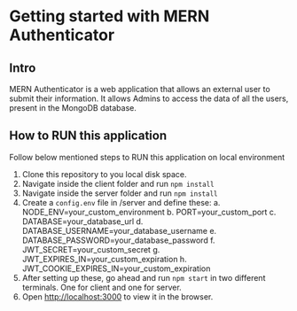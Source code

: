 # Getting started with MERN Authenticator

## Intro

MERN Authenticator is a web application that allows an external user to submit their information.
It allows Admins to access the data of all the users, present in the MongoDB database.

## How to RUN this application

Follow below mentioned steps to RUN this application on local environment

1. Clone this repository to you local disk space.
2. Navigate inside the client folder and run `npm install`
3. Navigate inside the server folder and run `npm install`
4. Create a `config.env` file in /server and define these:
   a. NODE_ENV=your_custom_environment
   b. PORT=your_custom_port
   c. DATABASE=your_database_url
   d. DATABASE_USERNAME=your_database_username
   e. DATABASE_PASSWORD=your_database_password
   f. JWT_SECRET=your_custom_secret
   g. JWT_EXPIRES_IN=your_custom_expiration
   h. JWT_COOKIE_EXPIRES_IN=your_custom_expiration
5. After setting up these, go ahead and run `npm start` in two different terminals. One for client and one for server.
6. Open [http://localhost:3000](http://localhost:3000) to view it in the browser.
